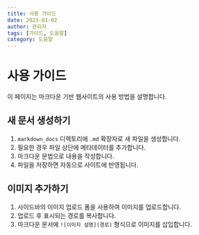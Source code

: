 ```yaml
---
title: 사용 가이드
date: 2023-01-02
author: 관리자
tags: [가이드, 도움말]
category: 도움말
---
```


# 사용 가이드

이 페이지는 마크다운 기반 웹사이트의 사용 방법을 설명합니다.

## 새 문서 생성하기

1. `markdown_docs` 디렉토리에 `.md` 확장자로 새 파일을 생성합니다.
2. 필요한 경우 파일 상단에 메타데이터를 추가합니다.
3. 마크다운 문법으로 내용을 작성합니다.
4. 파일을 저장하면 자동으로 사이트에 반영됩니다.

## 이미지 추가하기

1. 사이드바의 이미지 업로드 폼을 사용하여 이미지를 업로드합니다.
2. 업로드 후 표시되는 경로를 복사합니다.
3. 마크다운 문서에 `![이미지 설명](경로)` 형식으로 이미지를 삽입합니다.
